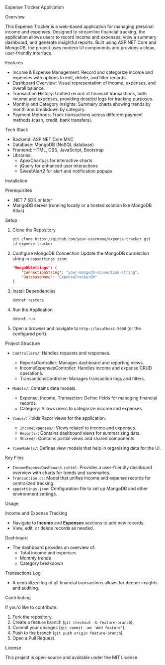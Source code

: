 Expense Tracker Application

 Overview

This Expense Tracker is a web-based application for managing personal income and expenses. Designed to streamline financial tracking, 
the application allows users to record income and expenses, view a summary dashboard, and generate insightful reports. Built using ASP.NET Core 
and MongoDB, the project uses modern UI components and provides a clean, user-friendly interface.

 Features

- Income & Expense Management: Record and categorize income and expenses with options to edit, delete, and filter records.
- Dashboard Overview: Visual representation of income, expenses, and overall balance.
- Transaction History: Unified record of financial transactions, both income and expenses, providing detailed logs for tracking purposes.
- Monthly and Category Insights: Summary charts showing trends by month and breakdown by category.
- Payment Methods: Track transactions across different payment methods (cash, credit, bank transfers).

 Tech Stack

- Backend: ASP.NET Core MVC
- Database: MongoDB (NoSQL database)
- Frontend: HTML, CSS, JavaScript, Bootstrap
- Libraries:
  - ApexCharts.js for interactive charts
  - jQuery for enhanced user interactions
  - SweetAlert2 for alert and notification popups

 Installation

 Prerequisites

- .NET 7 SDK or later
- MongoDB server (running locally or a hosted solution like MongoDB Atlas)

Setup

1. Clone the Repository
   ```bash
   git clone https://github.com/your-username/expense-tracker.git
   cd expense-tracker
   ```

2. Configure MongoDB Connection
   Update the MongoDB connection string in `appsettings.json`:

   ```json
   "MongoDbSettings": {
       "ConnectionString": "your-mongodb-connection-string",
       "DatabaseName": "ExpenseTrackerDb"
   }
   ```

3. Install Dependencies
   ```bash
   dotnet restore
   ```

4. Run the Application
   ```bash
   dotnet run
   ```

5. Open a browser and navigate to `http://localhost:5000` (or the configured port).

 Project Structure

- `Controllers/`: Handles requests and responses.
  - ReportsController: Manages dashboard and reporting views.
  - IncomeExpensesController: Handles income and expense CRUD operations.
  - TransactionsController: Manages transaction logs and filters.

- `Models/`: Contains data models.
  - Expense, Income, Transaction: Define fields for managing financial records.
  - Category: Allows users to categorize income and expenses.

- `Views/`: Holds Razor views for the application.
  - `IncomeExpenses/`: Views related to income and expenses.
  - `Reports/`: Contains dashboard views for summarizing data.
  - `Shared/`: Contains partial views and shared components.

- `ViewModels/`: Defines view models that help in organizing data for the UI.

 Key Files

- `IncomeExpenseDashboard.cshtml`: Provides a user-friendly dashboard overview with charts for trends and summaries.
- `Transaction.cs`: Model that unifies income and expense records for centralized tracking.
- `appsettings.json`: Configuration file to set up MongoDB and other environment settings.

 Usage

 Income and Expense Tracking

- Navigate to **Income** and **Expenses** sections to add new records.
- View, edit, or delete records as needed.
  
 Dashboard

- The dashboard provides an overview of:
  - Total income and expenses
  - Monthly trends
  - Category breakdown
  
 Transactions Log

- A centralized log of all financial transactions allows for deeper insights and auditing.


 Contributing

If you'd like to contribute:
1. Fork the repository.
2. Create a feature branch (`git checkout -b feature-branch`).
3. Commit your changes (`git commit -am 'Add feature'`).
4. Push to the branch (`git push origin feature-branch`).
5. Open a Pull Request.

 License

This project is open-source and available under the MIT License.

